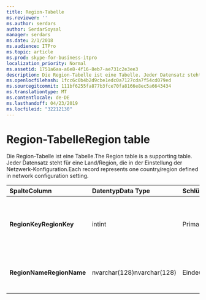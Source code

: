 ```yaml
---
title: Region-Tabelle
ms.reviewer: ''
ms.author: serdars
author: SerdarSoysal
manager: serdars
ms.date: 2/1/2018
ms.audience: ITPro
ms.topic: article
ms.prod: skype-for-business-itpro
localization_priority: Normal
ms.assetid: 1751a6aa-a6e8-4f16-8eb7-ae731c2e3ee3
description: Die Region-Tabelle ist eine Tabelle. Jeder Datensatz steht für eine Land/Region, die in der Einstellung der Netzwerk-Konfiguration.
ms.openlocfilehash: 1fcc6c0b4b2d9cbe1edc0a7127cda7f54cd079ed
ms.sourcegitcommit: 111bf6255fa877b3fce70fa8166e8ec5a6643434
ms.translationtype: MT
ms.contentlocale: de-DE
ms.lasthandoff: 04/23/2019
ms.locfileid: "32212130"
---
```

# <a name="region-table"></a><span data-ttu-id="7fd43-104">Region-Tabelle</span><span class="sxs-lookup"><span data-stu-id="7fd43-104">Region table</span></span>
 
<span data-ttu-id="7fd43-105">Die Region-Tabelle ist eine Tabelle.</span><span class="sxs-lookup"><span data-stu-id="7fd43-105">The Region table is a supporting table.</span></span> <span data-ttu-id="7fd43-106">Jeder Datensatz steht für eine Land/Region, die in der Einstellung der Netzwerk-Konfiguration.</span><span class="sxs-lookup"><span data-stu-id="7fd43-106">Each record represents one country/region defined in network configuration setting.</span></span>
  
|<span data-ttu-id="7fd43-107">**Spalte**</span><span class="sxs-lookup"><span data-stu-id="7fd43-107">**Column**</span></span>|<span data-ttu-id="7fd43-108">**Datentyp**</span><span class="sxs-lookup"><span data-stu-id="7fd43-108">**Data Type**</span></span>|<span data-ttu-id="7fd43-109">**Schlüssel/Index**</span><span class="sxs-lookup"><span data-stu-id="7fd43-109">**Key/Index**</span></span>|<span data-ttu-id="7fd43-110">**Details**</span><span class="sxs-lookup"><span data-stu-id="7fd43-110">**Details**</span></span>|
|:-----|:-----|:-----|:-----|
|<span data-ttu-id="7fd43-111">**RegionKey**</span><span class="sxs-lookup"><span data-stu-id="7fd43-111">**RegionKey**</span></span> <br/> |<span data-ttu-id="7fd43-112">int</span><span class="sxs-lookup"><span data-stu-id="7fd43-112">int</span></span>  <br/> |<span data-ttu-id="7fd43-113">Primary</span><span class="sxs-lookup"><span data-stu-id="7fd43-113">Primary</span></span>  <br/> |<span data-ttu-id="7fd43-114">Eindeutige Zahl, die das Land/Region identifiziert.</span><span class="sxs-lookup"><span data-stu-id="7fd43-114">Unique number identifying the country/region.</span></span>  <br/> |
|<span data-ttu-id="7fd43-115">**RegionName**</span><span class="sxs-lookup"><span data-stu-id="7fd43-115">**RegionName**</span></span> <br/> |<span data-ttu-id="7fd43-116">nvarchar(128)</span><span class="sxs-lookup"><span data-stu-id="7fd43-116">nvarchar(128)</span></span>  <br/> |<span data-ttu-id="7fd43-117">Eindeutige</span><span class="sxs-lookup"><span data-stu-id="7fd43-117">Unique</span></span>  <br/> |<span data-ttu-id="7fd43-118">Der Name des Lands/der Region.</span><span class="sxs-lookup"><span data-stu-id="7fd43-118">The name of the country/region.</span></span>  <br/> |
   

